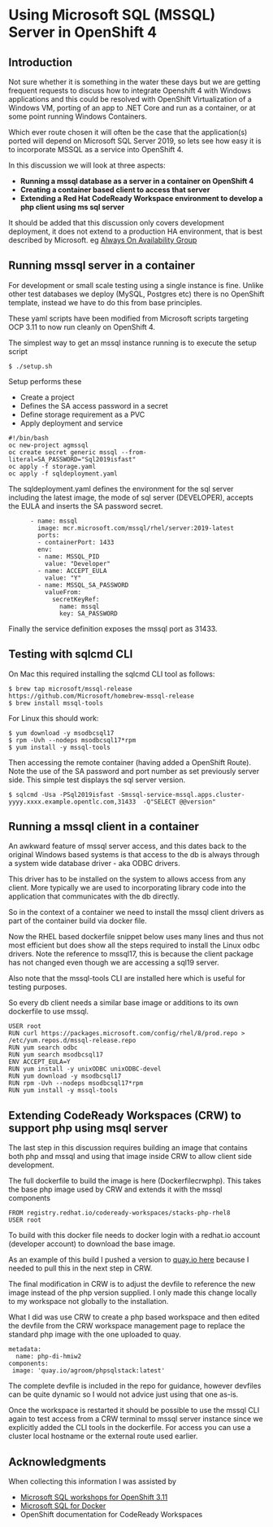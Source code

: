 
Using Microsoft SQL (MSSQL) Server in OpenShift 4
===
## Introduction

Not sure whether it is something in the water these days but we are getting frequent requests to discuss how to integrate Openshift 4 with Windows applications and this could be resolved with OpenShift Virtualization of a Windows VM, porting of an app to .NET Core and run as a container, or at some point running Windows Containers.

Which ever route chosen it will often be the case that the application(s) ported will depend on Microsoft SQL Server 2019, so lets see how easy it is to incorporate MSSQL as a service into OpenShift 4.

In this discussion we will look at three aspects:
* **Running a mssql database as a server in a container on OpenShift 4**
* **Creating a container based client to access that server**
* **Extending a Red Hat CodeReady Workspace environment to develop a php client using ms sql server**

It should be added that this discussion only covers development deployment, it does not extend to a production HA environment, that is best described by Microsoft. eg [Always On Availability Group](https://github.com/microsoft/sqlworkshops-sqlonopenshift/blob/master/sqlonopenshift/05_Operator.md)

## Running mssql server in a container
For development or small scale testing using a single instance is fine. Unlike other test databases we deploy (MySQL, Postgres etc) there is no OpenShift template, instead we have to do this from base principles.

These yaml scripts have been modified from Microsoft scripts targeting OCP 3.11 to now run cleanly on OpenShift 4.

The simplest way to get an mssql instance running is to execute the setup script

```
$ ./setup.sh
```
Setup performs these
* Create a project 
* Defines the SA access password in a secret
* Define storage requirement as a PVC
* Apply deployment and service

```
#!/bin/bash
oc new-project agmssql
oc create secret generic mssql --from-literal=SA_PASSWORD="Sql2019isfast"
oc apply -f storage.yaml
oc apply -f sqldeployment.yaml

```

The sqldeployment.yaml defines the environment for the sql server including the latest image, the mode of sql server (DEVELOPER), accepts the EULA and inserts the SA password secret.

```
      - name: mssql
        image: mcr.microsoft.com/mssql/rhel/server:2019-latest
        ports:
        - containerPort: 1433
        env:
        - name: MSSQL_PID
          value: "Developer"
        - name: ACCEPT_EULA
          value: "Y"
        - name: MSSQL_SA_PASSWORD
          valueFrom:
            secretKeyRef:
              name: mssql
              key: SA_PASSWORD 

```

Finally the service definition exposes the mssql port as 31433.

## Testing with sqlcmd CLI

On Mac this required installing the sqlcmd CLI tool as follows:
```
$ brew tap microsoft/mssql-release https://github.com/Microsoft/homebrew-mssql-release
$ brew install mssql-tools
```
For Linux this should work:
```
$ yum download -y msodbcsql17
$ rpm -Uvh --nodeps msodbcsql17*rpm
$ yum install -y mssql-tools
```

Then accessing the remote container (having added a OpenShift Route). Note the use of the SA password and port number as set previously server side. This simple test displays the sql server version.

```
$ sqlcmd -Usa -PSql2019isfast -Smssql-service-mssql.apps.cluster-yyyy.xxxx.example.opentlc.com,31433  -Q"SELECT @@version"

```

## Running a mssql client in a container

An awkward feature of mssql server access, and this dates back to the original Windows based systems is that access to the db is always through a system wide database driver - aka ODBC drivers.

This driver has to be installed on the system to allows access from any client. More typically we are used to incorporating library code into the application that communicates with the db directly.

So in the context of a container we need to install the mssql client drivers as part of the container build via docker file.

Now the RHEL based dockerfile snippet below uses many lines and thus not most efficient but does show all the steps required to install the Linux odbc drivers. Note the reference to mssql17, this is because the client package has not changed even though we are accessing a sql19 server.

Also note that the mssql-tools CLI are installed here which is useful for testing purposes.

So every db client needs a similar base image or additions to its own dockerfile to use mssql.

```
USER root
RUN curl https://packages.microsoft.com/config/rhel/8/prod.repo > /etc/yum.repos.d/mssql-release.repo
RUN yum search odbc
RUN yum search msodbcsql17
ENV ACCEPT_EULA=Y
RUN yum install -y unixODBC unixODBC-devel
RUN yum download -y msodbcsql17
RUN rpm -Uvh --nodeps msodbcsql17*rpm
RUN yum install -y mssql-tools
```

## Extending CodeReady Workspaces (CRW) to support php using msql server

The last step in this discussion requires building an image that contains both php and mssql and using that image inside CRW to allow client side development.

The full dockerfile to build the image is here (Dockerfilecrwphp). This takes the base php image used by CRW and extends it with the mssql components

```
FROM registry.redhat.io/codeready-workspaces/stacks-php-rhel8
USER root
```
To build with this docker file needs to docker login with a redhat.io account (developer account) to download the base image.

As an example of this build I pushed a version to [quay.io here](https://quay.io/repository/agroom/phpsqlstack) because I needed to pull this in the next step in CRW.

The final modification in CRW is to adjust the devfile to reference the new image instead of the php version supplied. I only made this change locally to my workspace not globally to the installation. 

What I did was use CRW to create a php based workspace and then edited the devfile from the CRW workspace management page to replace the standard php image with the one uploaded to quay.

```
metadata:
  name: php-di-hmiw2
components:
 image: 'quay.io/agroom/phpsqlstack:latest'
```

The complete devfile is included in the repo for guidance, however devfiles can be quite dynamic so I would not advice just using that one as-is.

Once the workspace is restarted it should be possible to use the mssql CLI again to test access from a CRW terminal to mssql server instance since we explicitly added the CLI tools in the dockerfile. For access you can use a cluster local hostname or the external route used earlier.


## Acknowledgments
When collecting this information I was assisted by 
* [Microsoft SQL workshops for OpenShift 3.11](https://github.com/microsoft/sqlworkshops-sqlonopenshift)
* [Microsoft SQL for Docker](https://github.com/microsoft/mssql-docker)
* OpenShift documentation for CodeReady Workspaces
